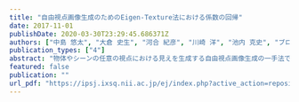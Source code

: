 ```yaml
---
title: "自由視点画像生成のためのEigen-Texture法における係数の回帰"
date: 2017-11-01
publishDate: 2020-03-30T23:29:45.686371Z
authors: ["中島 悠太", "大倉 史生", "河合 紀彦", "川崎 洋", "池内 克史", "ブロンコ アンブロージオ"]
publication_types: ["4"]
abstract: "物体やシーンの任意の視点における見えを生成する自由視点画像生成の一手法である 3 次元形状情報を利用したイメージベースレンダリングは，通常のカメラで撮影した対象の物体やシーンの画像のみから自由視点画像を生成できることから，一般ユーザでも容易に利用可能である．この手法では，大まかな形状を表す 3 次元メッシュのそれぞれの面に対して撮影方向が最も近い画像を選択し，対応する領域をテクスチャとして貼り付けることで自由視点画像を生成する．このとき，表面の反射などの影響により撮影方向によって物体の色が変化する場合，選択された画像が切り替わる際に色の不連続な変化が生じる．本研究では，3 次元メッシュのある面に貼り付けられるメッシュを固有空間中の点で表現する Eigen-Texture 法を利用し，さらに任意視点の位置から固有空間中の点を回帰することにより，任意の視点移動に対して滑らかにテクスチャが変化する手法を提案し，複数の画像データセットを利用してその有効性を示す．"
featured: false
publication: ""
url_pdf: "https://ipsj.ixsq.nii.ac.jp/ej/index.php?active_action=repository_view_main_item_detail&page_id=13&block_id=8&item_id=184114&item_no=1"
---
```


